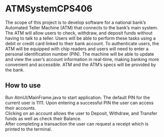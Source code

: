 # ATMSystemCPS406
The scope of this project is to develop software for a national bank’s Automated Teller Machine (ATM)  that connects to the bank’s main system. The ATM will allow users to check, withdraw, and deposit funds without having to talk to a teller. Users will be able to perform these tasks using a debit or credit card linked to their bank account. To authenticate users, the ATM will be equipped with chip readers and users will need to enter a personal identification number (PIN). The machine will be able to update and view the user’s account information in real-time, making banking more convenient and accessible. ATM and the ATM’s specs will be provided by the bank. 
## How to use
Run AtmUI/MainFrame.java to start application.
The default PIN for the current user is 1111. Upon entering a successful PIN the user can access their accounts.<br>
Clicking on an account allows the user to Deposit, Withdraw, and Transfer funds as well as check their Balance.<br>
After completing a transaction the user can request a receipt which is printed to the terminal.
